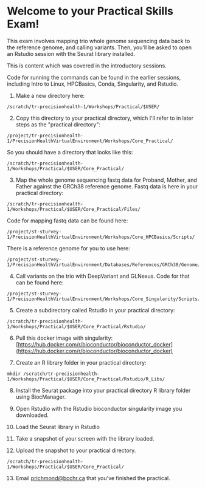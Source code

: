 # Welcome to your Practical Skills Exam!

This exam involves mapping trio whole genome sequencing data back to the reference genome, and calling variants. Then, you'll be asked to open an Rstudio session with the Seurat library installed.

This is content which was covered in the introductory sessions.

Code for running the commands can be found in the earlier sessions, including Intro to Linux, HPCBasics, Conda, Singularity, and Rstudio.

1. Make a new directory here:

```
/scratch/tr-precisionhealth-1/Workshops/Practical/$USER/
```

2. Copy this directory to your practical directory, which I'll refer to in later steps as the "practical directory":
```
/project/tr-precisionhealth-1/PrecisionHealthVirtualEnvironment/Workshops/Core_Practical/
``` 

So you should have a directory that looks like this:
```
/scratch/tr-precisionhealth-1/Workshops/Practical/$USER/Core_Practical/
```


3. Map the whole genome sequencing fastq data for Proband, Mother, and Father against the GRCh38 reference genome.
Fastq data is here in your practical directory:
```
/scratch/tr-precisionhealth-1/Workshops/Practical/$USER/Core_Practical/Files/
```

Code for mapping fastq data can be found here:
```
/project/st-sturvey-1/PrecisionHealthVirtualEnvironment/Workshops/Core_HPCBasics/Scripts/
``` 

There is a reference genome for you to use here:
```
/project/st-sturvey-1/PrecisionHealthVirtualEnvironment/Databases/References/GRCh38/Genome/1000G/GRCh38_full_analysis_set_plus_decoy_hla.fa
```

4. Call variants on the trio with DeepVariant and GLNexus.
Code for that can be found here:
```
/project/st-sturvey-1/PrecisionHealthVirtualEnvironment/Workshops/Core_Singularity/Scripts/
```

5. Create a subdirectory called Rstudio in your practical directory:
```
/scratch/tr-precisionhealth-1/Workshops/Practical/$USER/Core_Practical/Rstudio/
```

6. Pull this docker image with singularity:  
[https://hub.docker.com/r/bioconductor/bioconductor_docker](https://hub.docker.com/r/bioconductor/bioconductor_docker)

7. Create an R library folder in your practical directory:
```
mkdir /scratch/tr-precisionhealth-1/Workshops/Practical/$USER/Core_Practical/Rstudio/R_Libs/
```

8. Install the Seurat package into your practical directory R library folder using BiocManager.


9. Open Rstudio with the Rstudio bioconductor singularity image you downloaded.


10. Load the Seurat library in Rstudio


11. Take a snapshot of your screen with the library loaded.


12. Upload the snapshot to your practical directory. 
```
/scratch/tr-precisionhealth-1/Workshops/Practical/$USER/Core_Practical/
```

13. Email prichmond@bcchr.ca that you've finished the practical.

